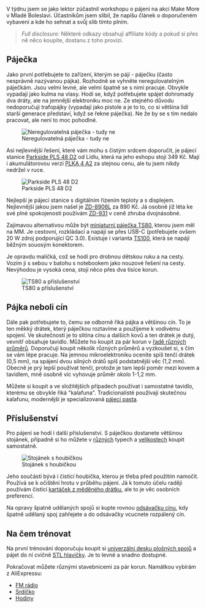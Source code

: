 <!-- dcterms:title = Informace k workshopu Nebojte se páječky na Make More MB -->
<!-- dcterms:abstract = V týdnu jsem se jako lektor zúčastnil workshopu o pájení na akci Make More v Mladé Boleslavi. Účastníkům jsem slíbil, že napíšu článek o doporučeném vybavení a kde ho sehnat a svůj slib tímto plním. -->
<!-- dcterms:creator = Michal Altair Valášek -->
<!-- x4w:coverUrl = /cover-pictures/20210924-nebojte-se-pajecky.jpg -->
<!-- x4w:pictureUrl = /perex-pictures/20210924-nebojte-se-pajecky.jpg -->
<!-- x4w:pictureWidth = 150 -->
<!-- x4w:pictureHeight = 150 -->
<!-- x4w:category = Bastlení -->
<!-- dcterms:dateAccepted = 2021-09-24 -->

V týdnu jsem se jako lektor zúčastnil workshopu o pájení na akci Make More v Mladé Boleslavi. Účastníkům jsem slíbil, že napíšu článek o doporučeném vybavení a kde ho sehnat a svůj slib tímto plním.

> _Full disclosure:_ Některé odkazy obsahují affiliate kódy a pokud si přes ně něco koupíte, dostanu z toho provizi.

## Páječka

Jako první potřebujete to zařízení, kterým se pájí - páječku (často nesprávně nazývanou pájka). Rozhodně se vyhněte neregulovatelným páječkám. Jsou velmi levné, ale velmi špatně se s nimi pracuje. Obvykle vypadají jako kulma na vlasy. Hodí se, když potřebujete spájet dohromady dva dráty, ale na jemnější elektroniku moc ne. Ze stejného důvodu nedoporučuji trafopájky (vypadají jako pistole a je to to, co si většina lidí starší generace představí, když se řekne páječka). Ne že by se s tím nedalo pracovat, ale není to moc pohodlné.

<figure>
    <img src="https://www.cdn.altairis.cz/Blog/2021/20210924-pajeni-01.jpg" alt="Neregulovatelná páječka - tudy ne" />
    <figcaption>Neregulovatelná páječka - tudy ne</figcaption>
</figure>

Asi nejlevnější řešení, které vám mohu s čistým srdcem doporučit, je pájecí stanice [Parkside PLS 48 D2](https://www.lidl.cz/p/parkside-pajeci-stanice-pls-48-d2/p100315321) od Lidlu, která na jeho eshopu stojí 349 Kč. Mají i akumulátorovou verzi [PLKA 4 A2](https://www.lidl.cz/p/parkside-aku-pajecka-plka-4-a2/p100321266) za stejnou cenu, ale tu jsem nikdy nedržel v ruce.

<figure>
    <img src="https://www.cdn.altairis.cz/Blog/2021/20210924-pajeni-02.jpg" alt="Parkside PLS 48 D2" />
    <figcaption>Parkside PLS 48 D2</figcaption>
</figure>

Nejlepší je pájecí stanice s digitálním řízením teploty a s displejem. Nejlevnější jakou jsem našel je [ZD-8906L](https://www.tipa.eu/cz/pajeci-stanice-zd-8906l/d-137111/) za 890 Kč. Já osobně již léta ke své plné spokojenosti používám [ZD-931](https://www.tipa.eu/cz/pajeci-stanice-zd-931/d-83312/) v ceně zhruba dvojnásobné.

Zajímavou alternativou může být [miniaturní páječka TS80](https://s.click.aliexpress.com/e/_9A4pgq), kterou jsem měl na MM. Je cestovní, rozkládací a napájí se přes USB-C (potřebujete ovšem 20 W zdroj podporující QC 3.0). Existuje i varianta [TS100](https://s.click.aliexpress.com/e/_ADsHAi), která se napájí běžným souosým konektorem.

Je opravdu maličká, což se hodí pro drobnou dětskou ruku a na cesty. Vozím ji s sebou v batohu s notebookem jako nouzové řešení na cesty. Nevýhodou je vysoká cena, stojí něco přes dva tisíce korun.

<figure>
    <img src="https://www.cdn.altairis.cz/Blog/2021/20210924-pajeni-03.jpg" alt="TS80 a příslušenství" />
    <figcaption>TS80 a příslušenství</figcaption>
</figure>

## Pájka neboli cín

Dále pak potřebujete to, čemu se odborně říká pájka a většinou cín. To je ten měkký drátek, který páječkou roztavíme a použijeme k vodivému spojení. Ve skutečnosti je to slitina cínu a dalších kovů a ten drátek je dutý, vevnitř obsahuje tavidlo. Můžete ho koupit za pár korun v [řadě různých průměrů](https://s.click.aliexpress.com/e/_992UfY). Doporučuji koupit několik různých průměrů a vyzkoušet si, s čím se vám lépe pracuje. Na jemnou mikroelektroniku oceníte spíš tenčí drátek (0,5 mm), na spájení dvou silných drátů spíš podstatnější věc (1,2 mm). Obecně je prý lepší používat tenčí, protože je tam lepší poměr mezi kovem a tavidlem, mně osobně víc vyhovuje průměr okolo 1-1,2 mm.

Můžete si koupit a ve složitějších případech používat i samostatné tavidlo, kterému se obvykle říká "kalafuna". Tradicionalisté používají skutečnou kalafunu, modernější je specializovaná [pájecí pasta](https://s.click.aliexpress.com/e/_98duEI).

## Příslušenství

Pro pájení se hodí i další příslušenství. S páječkou dostanete většinou stojánek, případně si ho můžete v [různých](https://s.click.aliexpress.com/e/_AmVWDy) typech a [velikostech](https://s.click.aliexpress.com/e/_AEd7Gm) koupit samostatně.

<figure>
    <img src="https://www.cdn.altairis.cz/Blog/2021/20210924-pajeni-04.jpg" alt="Stojánek s houbičkou" />
    <figcaption>Stojánek s houbičkou</figcaption>
</figure>

Jeho součástí bývá i čistící houbička, kterou je třeba před použitím namočit. Používá se k očištění hrotu v průběhu pájení. Já k tomuto účelu raději používám čistící [kartáček z měděného drátku](https://s.click.aliexpress.com/e/_9vvxxy), ale to je věc osobních preferencí.

Na opravy špatně udělaných spojů si kupte rovnou [odsávačku cínu](https://s.click.aliexpress.com/e/_9HmLai), kdy špatně udělaný spoj zahřejete a do odsávačky vcucnete rozpálený cín.

## Na čem trénovat

Na první trénování doporučuju koupit si [univerzální desku plošných spojů](https://s.click.aliexpress.com/e/_AXANOa) a pájet do ní cvičně [STL hlavičky](https://s.click.aliexpress.com/e/_AXLQG2). Je to levné a snadno dostupné.

Pokračovat můžete různými stavebnicemi za pár korun. Namátkou vybírám z AliExpressu:

* [FM rádio](https://s.click.aliexpress.com/e/_AM8U5c)
* [Srdíčko](https://s.click.aliexpress.com/e/_A2UM0w)
* [Hodiny](https://s.click.aliexpress.com/e/_AOMrNu)